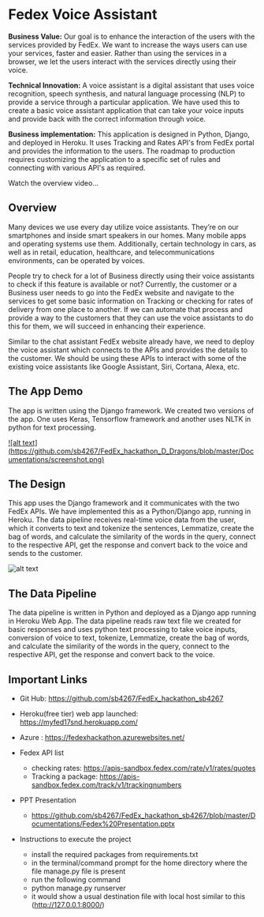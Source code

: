 <h1>Fedex Voice Assistant</h1>


<b>Business Value:</b> Our goal is to enhance the interaction of the users with the services provided by FedEx. We want to increase the ways users can use your services, faster and easier. Rather than using the services in a browser, we let the users interact with the services directly using their voice.

<b>Technical Innovation:</b> A voice assistant is a digital assistant that uses voice recognition, speech synthesis, and natural language processing (NLP) to provide a service through a particular application. We have used this to create a basic voice assistant application that can take your voice inputs and provide back with the correct information through voice.

<b>Business implementation:</b> This application is designed in Python, Django, and deployed in Heroku. It uses Tracking and Rates API's from FedEx portal and provides the information to the users. The roadmap to production requires customizing the application to a specific set of rules and connecting with various API's as required.

Watch the overview video...


<h2>Overview</h2>

Many devices we use every day utilize voice assistants. They’re on our smartphones and inside smart speakers in our homes. Many mobile apps and operating systems use them. Additionally, certain technology in cars, as well as in retail, education, healthcare, and telecommunications environments, can be operated by voices.

People try to check for a lot of Business directly using their voice assistants to check if this feature is available or not? Currently, the customer or a Business user needs to go into the FedEx website and navigate to the services to get some basic information on Tracking or checking for rates of delivery from one place to another. If we can automate that process and provide a way to the customers that they can use the voice assistants to do this for them, we will succeed in enhancing their experience.

Similar to the chat assistant FedEx website already have, we need to deploy the voice assistant which connects to the APIs and provides the details to the customer. We should be using these APIs to interact with some of the existing voice assistants like Google Assistant, Siri, Cortana, Alexa, etc.


<h2>The App Demo</h2>

The app is written using the Django framework. We created two versions of the app. One uses Keras, Tensorflow framework and another uses NLTK in python for text processing.

[![alt text] (https://github.com/sb4267/FedEx_hackathon_D_Dragons/blob/master/Documentations/screenshot.png)](https://github.com/sb4267/FedEx_hackathon_D_Dragons/blob/master/Documentations/FedEx%20Hackathon%20Demo_D%20Dragons.mp4)



<h2>The Design</h2>

This app uses the Django framework and it communicates with the two FedEx APIs. We have implemented this as a Python/Django app, running in Heroku. The data pipeline receives real-time voice data from the user, which it converts to text and tokenize the sentences, Lemmatize, create the bag of words, and calculate the similarity of the words in the query, connect to the respective API, get the response and convert back to the voice and sends to the customer.

![alt text](https://github.com/sb4267/FedEx_hackathon_sb4267/blob/master/Documentations/Architecture_diagram.png)
<h2>The Data Pipeline</h2>

The data pipeline is written in Python and deployed as a Django app running in Heroku Web App. The data pipeline reads raw text file we created for basic responses and uses python text processing to take voice inputs, conversion of voice to text,  tokenize, Lemmatize, create the bag of words, and calculate the similarity of the words in the query, connect to the respective API, get the response and convert back to the voice.


<h2>Important Links</h2>

+ Git Hub: https://github.com/sb4267/FedEx_hackathon_sb4267
+ Heroku(free tier) web app launched: https://myfed17snd.herokuapp.com/
+ Azure : https://fedexhackathon.azurewebsites.net/

+ Fedex API list
    + checking rates: https://apis-sandbox.fedex.com/rate/v1/rates/quotes
    + Tracking a package: https://apis-sandbox.fedex.com/track/v1/trackingnumbers

+ PPT Presentation
    + https://github.com/sb4267/FedEx_hackathon_sb4267/blob/master/Documentations/Fedex%20Presentation.pptx
    
+ Instructions to execute the project
    + install the required packages from requirements.txt
    + in the terminal/command prompt for the home directory where the file manage.py file is present
    + run the following command
    + python manage.py runserver
    + it would show a usual destination file with local host similar to this (http://127.0.0.1:8000/)
    